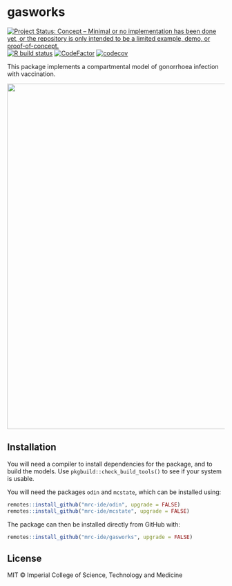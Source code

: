 # gasworks

<!-- badges: start -->
[![Project Status: Concept – Minimal or no implementation has been done yet, or the repository is only intended to be a limited example, demo, or proof-of-concept.](https://www.repostatus.org/badges/latest/concept.svg)](https://www.repostatus.org/#concept)
[![R build status](https://github.com/mrc-ide/gasworks/workflows/R-CMD-check/badge.svg)](https://github.com/mrc-ide/gasworks/actions)
[![CodeFactor](https://www.codefactor.io/repository/github/mrc-ide/gasworks/badge)](https://www.codefactor.io/repository/github/mrc-ide/gasworks)
[![codecov](https://codecov.io/gh/mrc-ide/gasworks/branch/main/graph/badge.svg?token=XpGjm3l0ru)](https://codecov.io/gh/mrc-ide/gasworks)
<!-- badges: end -->

This package implements a compartmental model of gonorrhoea infection with vaccination.

<img src="man/figures/vax_diagram.png" align="center" style = "border: none; float: center;" width = "800px">


## Installation

You will need a compiler to install dependencies for the package, and to build
the models. Use `pkgbuild::check_build_tools()` to see if your system is usable.

You will need the packages `odin` and `mcstate`, which can be installed using:

```r
remotes::install_github("mrc-ide/odin", upgrade = FALSE)
remotes::install_github("mrc-ide/mcstate", upgrade = FALSE)
```


The package can then be installed directly from GitHub with:

```r
remotes::install_github("mrc-ide/gasworks", upgrade = FALSE)
```

## License

MIT © Imperial College of Science, Technology and Medicine

